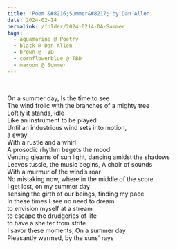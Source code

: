 ```yaml
---
title: 'Poem &#8216;Summer&#8217; by Dan Allen'
date: 2024-02-14
permalink: /folder/2024-0214-DA-Summer
tags:
  - aquamarine @ Poetry
  - black @ Dan Allen
  - brown @ TBD
  - cornflowerblue @ TBD
  - maroon @ Summer
---
```


<br>

<p>
On a summer day, Is the time to see<br>
The wind frolic with the branches of a mighty tree<br>
Loftily it stands, idle<br>
Like an instrument to be played<br>
Until an industrious wind sets into motion,<br>
a sway<br>
With a rustle and a whirl<br>
A prosodic rhythm begets the mood<br>
Venting gleams of sun light, dancing amidst the shadows<br>
Leaves tussle, the music begins, A choir of sounds<br>
With a murmur of the wind’s roar<br>
No mistaking now, where in the middle of the score<br>
I get lost, on my summer day<br>
sensing the girth of our beings, finding my pace<br>
In these times I see no need to dream<br>
to envision myself at a stream<br>
to escape the drudgeries of life<br>
to have a shelter from strife<br>
I savor these moments, On a summer day<br>
Pleasantly warmed, by the suns' rays<br>
</p>